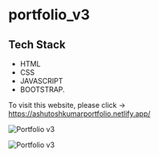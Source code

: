 # portfolio_v3

## Tech Stack
- HTML
- CSS
- JAVASCRIPT
- BOOTSTRAP.

To visit this website, please click -> https://ashutoshkumarportfolio.netlify.app/


![Portfolio v3](https://user-images.githubusercontent.com/40117155/230496345-1e3ca32e-94db-4afb-a4d2-74d4f04934ac.png)

![Portfolio v3](https://user-images.githubusercontent.com/40117155/230496362-218c17a4-882f-4fed-8e2c-16c9e958d7de.png)